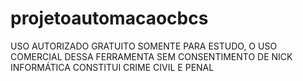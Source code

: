 # projetoautomacaocbcs
USO AUTORIZADO GRATUITO SOMENTE PARA ESTUDO, O USO COMERCIAL DESSA FERRAMENTA SEM CONSENTIMENTO DE NICK INFORMÁTICA CONSTITUI CRIME CIVIL E PENAL

